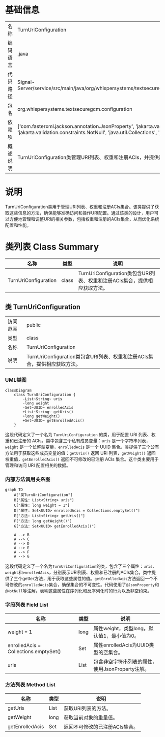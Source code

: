 # 基础信息

|      |      |
|------|------|
| 名称 | TurnUriConfiguration |
| 编码语言 | .java |
| 代码路径 | Signal-Server/service/src/main/java/org/whispersystems/textsecuregcm/configuration/TurnUriConfiguration.java |
| 包名 | org.whispersystems.textsecuregcm.configuration |
| 依赖项 | ['com.fasterxml.jackson.annotation.JsonProperty', 'jakarta.validation.constraints.Min', 'jakarta.validation.constraints.NotNull', 'java.util.Collections', 'java.util.List', 'java.util.Set', 'java.util.UUID'] |
| 概述说明 | TurnUriConfiguration类管理URI列表、权重和注册ACIs，并提供获取方法。 |

# 说明

TurnUriConfiguration类用于管理URI列表、权重和注册ACIs集合。该类提供了获取这些信息的方法，确保能够准确访问和操作URI配置。通过该类的设计，用户可以方便地管理和调整URI的相关参数，包括权重和注册的ACIs集合，从而优化系统配置和性能。

# 类列表 Class Summary

| 名称   | 类型  | 说明 |
|-------|------|-------------|
| TurnUriConfiguration | class | TurnUriConfiguration类包含URI列表、权重和注册ACIs集合，提供相应获取方法。 |



## 类 TurnUriConfiguration

|      |      |
|------|------|
| 访问范围 | public |
| 类型 | class |
| 名称 | TurnUriConfiguration |
| 说明 | TurnUriConfiguration类包含URI列表、权重和注册ACIs集合，提供相应获取方法。 |


### UML类图

```mermaid
classDiagram
    class TurnUriConfiguration {
        -List~String~ uris
        -long weight
        -Set~UUID~ enrolledAcis
        +List~String~ getUris()
        +long getWeight()
        +Set~UUID~ getEnrolledAcis()
    }
```

这段代码定义了一个名为 `TurnUriConfiguration` 的类，用于配置 URI 列表、权重和已注册的 ACIs。类中包含三个私有成员变量：`uris` 是一个字符串列表，`weight` 是一个长整型变量，`enrolledAcis` 是一个 UUID 集合。类提供了三个公有方法用于获取这些成员变量的值：`getUris()` 返回 URI 列表，`getWeight()` 返回权重值，`getEnrolledAcis()` 返回不可修改的已注册 ACIs 集合。这个类主要用于管理和访问 URI 配置相关的数据。


### 内部方法调用关系图

```mermaid
graph TD
    A["类TurnUriConfiguration"]
    B["属性: List<String> uris"]
    C["属性: long weight = 1"]
    D["属性: Set<UUID> enrolledAcis = Collections.emptySet()"]
    E["方法: List<String> getUris()"]
    F["方法: long getWeight()"]
    G["方法: Set<UUID> getEnrolledAcis()"]

    A --> B
    A --> C
    A --> D
    A --> E
    A --> F
    A --> G
```

这段代码定义了一个名为`TurnUriConfiguration`的类，包含了三个属性：`uris`、`weight`和`enrolledAcis`，分别表示URI列表、权重和已注册的ACIs集合。类中提供了三个getter方法，用于获取这些属性的值。`getEnrolledAcis`方法返回一个不可修改的`enrolledAcis`集合，确保集合的不可变性。代码使用了`@JsonProperty`和`@NotNull`等注解，表明这些属性在序列化和反序列化时的行为以及非空约束。

### 字段列表 Field List

| 名称  | 类型  | 说明 |
|-------|-------|------|
| weight = 1 | long | 属性weight，类型long，默认值1，最小值为0。 |
| enrolledAcis = Collections.emptySet() | Set<UUID> | 属性enrolledAcis为UUID类型的空集合。 |
| uris | List<String> | 包含非空字符串列表的属性，使用JsonProperty注解。 |

### 方法列表 Method List

| 名称  | 类型  | 说明 |
|-------|-------|------|
| getUris | List<String> | 获取URI列表的方法。 |
| getWeight | long | 获取当前对象的重量值。 |
| getEnrolledAcis | Set<UUID> | 返回不可修改的已注册ACIs集合。 |




